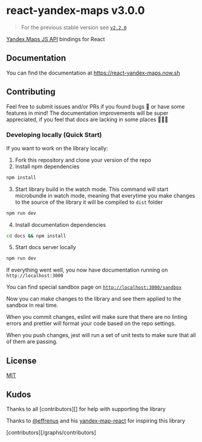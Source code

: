 # react-yandex-maps v3.0.0

> For the previous stable version see [`v2.2.0`][previous]

[Yandex.Maps JS API][ymaps-api] bindings for React

[ymaps-api]:
  https://tech.yandex.com/maps/doc/jsapi/2.1/quick-start/index-docpage/
[previous]: https://github.com/gribnoysup/react-yandex-maps/tree/v2.2.0

## Documentation

You can find the documentation at https://react-yandex-maps.now.sh

## Contributing

Feel free to submit issues and/or PRs if you found bugs 🐞 or have some features
in mind! The documentation improvements will be super appreciated, if you feel
that docs are lacking in some places 📝👩‍🔬

### Developing locally (Quick Start)

If you want to work on the library locally:

1. Fork this repository and clone your version of the repo
2. Install npm dependencies

```sh
npm install
```

3. Start library build in the watch mode. This command will start microbundle in
   watch mode, meaning that everytime you make changes to the source of the
   library it will be compiled to `dist` folder

```sh
npm run dev
```

4. Install documentation dependencies

```sh
cd docs && npm install
```

5. Start docs server locally

```sh
npm run dev
```

If everything went well, you now have documentation running on
`http://localhost:3000`

You can find special sandbox page on
[`http://localhost:3000/sandbox`](http://localhost:3000/sandbox)

Now you can make changes to the library and see them applied to the sandbox in
real time.

When you commit changes, eslint will make sure that there are no linting errors
and prettier will format your code based on the repo settings.

When you push changes, jest will run a set of unit tests to make sure that all
of them are passing.

## License

[MIT](LICENSE)

## Kudos

Thanks to all [contributors][] for help with supporting the library

Thanks to [@effrenus](https://github.com/effrenus/) and his
[yandex-map-react](https://github.com/effrenus/yandex-map-react) for inspiring
this library

[contributors][/graphs/contributors]
